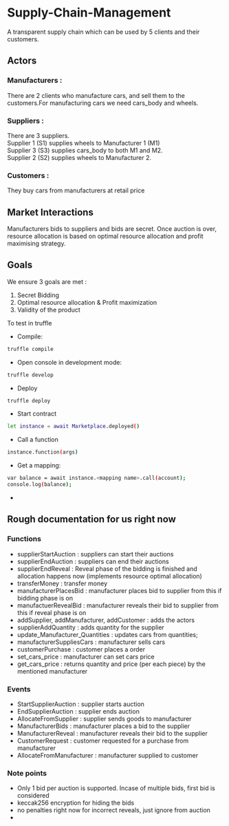 # Supply-Chain-Management
A transparent supply chain which can be used by 5 clients and their customers.


## Actors
### Manufacturers : 
There are 2 clients who manufacture cars, and sell them to the customers.For manufacturing cars we need cars_body and wheels.

### Suppliers : 
There are 3 suppliers.  </br>
Supplier 1 (S1) supplies wheels to Manufacturer 1 (M1) </br>
Supplier 3 (S3) supplies cars_body to both M1 and M2.
</br>
Supplier 2 (S2) supplies wheels to Manufacturer 2.

### Customers :
They buy cars from manufacturers at retail price

## Market Interactions
Manufacturers bids to suppliers and bids are secret.
Once auction is over, resource allocation is based on optimal resource allocation and profit maximising strategy.

## Goals
We ensure 3 goals are met :
1. Secret Bidding
2. Optimal resource allocation & Profit maximization
3. Validity of the product

To test in truffle

- Compile:
```bash
truffle compile
```
- Open console in development mode:
```bash
truffle develop
```

- Deploy
```bash
truffle deploy
```

- Start contract
```bash
let instance = await Marketplace.deployed()
```

- Call a function
```bash
instance.function(args)
```

- Get a mapping:
```bash
var balance = await instance.<mapping name>.call(account);
console.log(balance);
```
- 


## Rough documentation for us right now
### Functions
- supplierStartAuction : suppliers can start their auctions
- supplierEndAuction : suppliers can end their auctions
- supplierEndReveal : Reveal phase of the bidding is finished and allocation happens now (implements resource optimal allocation)
- transferMoney : transfer money
- manufacturerPlacesBid : manufacturer places bid to supplier from this if bidding phase is on
- manufactuerRevealBid : manufacturer reveals their bid to supplier from this if reveal phase is on
- addSupplier, addManufacturer, addCustomer : adds the actors
- supplierAddQuantity : adds quantity for the supplier
- update_Manufacturer_Quantities : updates cars from quantities;
- manufacturerSuppliesCars : manufacturer sells cars 
- customerPurchase : customer places a order
- set_cars_price : manufacturer can set cars price
- get_cars_price : returns quantity and price (per each piece) by the mentioned manufacturer

### Events
- StartSupplierAuction : supplier starts auction
- EndSupplierAuction : supplier ends auction
- AllocateFromSupplier : supplier sends goods to manufacturer
- ManufacturerBids : manufacturer places a bid to the supplier
- ManufacturerReveal : manufacturer reveals their bid to the supplier
- CustomerRequest : customer requested for a purchase from manufacturer
- AllocateFromManufacturer : manufacturer supplied to customer

### Note points
- Only 1 bid per auction is supported. Incase of multiple bids, first bid is considered
- keccak256 encryption for hiding the bids
- no penalties right now for incorrect reveals, just ignore from auction
- 